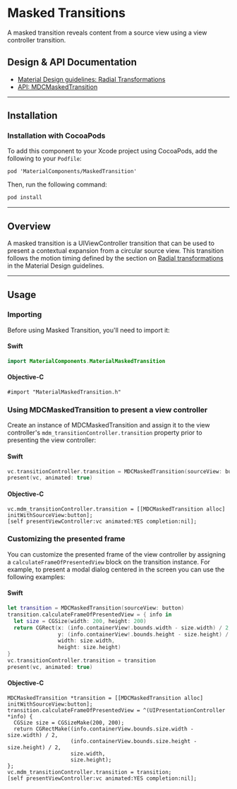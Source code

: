 <!--docs:
title: "Masked Transitions"
layout: detail
section: components
excerpt: "A masked transition reveals content from a source view using a view controller transition."
iconId: maskedTransition
path: /catalog/masked-transitions/
api_doc_root: true
-->

# Masked Transitions

A masked transition reveals content from a source view using a view controller transition.

## Design & API Documentation

<ul class="icon-list">
  <li class="icon-list-item icon-list-item--spec"><a href="https://material.io/guidelines/motion/transforming-material.html#transforming-material-radial-transformation">Material Design guidelines: Radial Transformations</a></li>
  <li class="icon-list-item icon-list-item--link"><a href="https://material.io/components/ios/catalog/masked-transitions/api-docs/Classes/MDCMaskedTransition.html">API: MDCMaskedTransition</a></li>
</ul>

- - -

## Installation

### Installation with CocoaPods

To add this component to your Xcode project using CocoaPods, add the following to your `Podfile`:

```
pod 'MaterialComponents/MaskedTransition'
```
<!--{: .code-renderer.code-renderer--install }-->

Then, run the following command:

``` bash
pod install
```

- - -

## Overview

A masked transition is a UIViewController transition that can be used to present a contextual
expansion from a circular source view. This transition follows the motion timing defined by the
section on [Radial transformations](https://material.io/guidelines/motion/transforming-material.html#transforming-material-radial-transformation)
in the Material Design guidelines.

- - -

## Usage

### Importing

Before using Masked Transition, you'll need to import it:

<!--<div class="material-code-render" markdown="1">-->
#### Swift
``` swift
import MaterialComponents.MaterialMaskedTransition
```

#### Objective-C

``` objc
#import "MaterialMaskedTransition.h"
```
<!--</div>-->

### Using MDCMaskedTransition to present a view controller

Create an instance of MDCMaskedTransition and assign it to the view controller's
`mdm_transitionController.transition` property prior to presenting the view controller:

<!--<div class="material-code-render" markdown="1">-->
#### Swift
``` swift
vc.transitionController.transition = MDCMaskedTransition(sourceView: button)
present(vc, animated: true)
```

#### Objective-C

``` objc
vc.mdm_transitionController.transition = [[MDCMaskedTransition alloc] initWithSourceView:button];
[self presentViewController:vc animated:YES completion:nil];
```
<!--</div>-->

### Customizing the presented frame

You can customize the presented frame of the view controller by assigning a
`calculateFrameOfPresentedView` block on the transition instance. For example, to present a modal
dialog centered in the screen you can use the following examples:

<!--<div class="material-code-render" markdown="1">-->
#### Swift
``` swift
let transition = MDCMaskedTransition(sourceView: button)
transition.calculateFrameOfPresentedView = { info in
  let size = CGSize(width: 200, height: 200)
  return CGRect(x: (info.containerView!.bounds.width - size.width) / 2,
                y: (info.containerView!.bounds.height - size.height) / 2,
                width: size.width,
                height: size.height)
}
vc.transitionController.transition = transition
present(vc, animated: true)
```

#### Objective-C

``` objc
MDCMaskedTransition *transition = [[MDCMaskedTransition alloc] initWithSourceView:button];
transition.calculateFrameOfPresentedView = ^(UIPresentationController *info) {
  CGSize size = CGSizeMake(200, 200);
  return CGRectMake((info.containerView.bounds.size.width - size.width) / 2,
                    (info.containerView.bounds.size.height - size.height) / 2,
                    size.width,
                    size.height);
};
vc.mdm_transitionController.transition = transition;
[self presentViewController:vc animated:YES completion:nil];
```
<!--</div>-->
